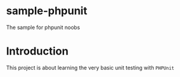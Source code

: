 # sample-phpunit
The sample for phpunit noobs

# Introduction
This project is about learning the very basic unit testing with ```PHPUnit```
